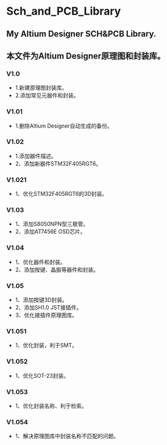 # Sch_and_PCB_Library
## My Altium Designer SCH&PCB Library. 
## 本文件为Altium Designer原理图和封装库。
### V1.0
  - 1.新建原理图封装库。
  - 2.添加常见元器件和封装。
### V1.01
  - 1.删除Altium Designer自动生成的备份。
### V1.02
  - 1.添加器件描述。
  - 2、添加新器件STM32F405RGT6。
### V1.021
  - 1、优化STM32F405RGT6的3D封装。
### V1.03
  - 1、添加S8050NPN型三极管。
  - 2、添加AT7456E OSD芯片。
### V1.04
  - 1、优化器件和封装。
  - 2、添加按键、晶振等器件和封装。
### V1.05
  - 1、添加按键3D封装。
  - 2、添加SH1.0 JST接插件。
  - 3、优化接插件原理图库。
### V1.051
  - 1、优化封装，利于SMT。
### V1.052
  - 1、优化SOT-23封装。
### V1.053
  - 1、优化封装名称、利于检索。
### V1.054
  - 1、解决原理图库中封装名称不匹配的问题。
